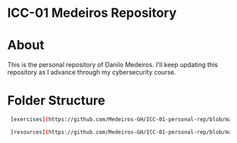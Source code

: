 # ICC-01 Medeiros Repository
# About
This is the personal repository of Danilo Medeiros.
I'll keep updating this repository as I advance through my
cybersecurity course.

# Folder Structure
```bash
 [exercises](https://github.com/Medeiros-GH/ICC-01-personal-rep/blob/main/Exercises)/ # All the scripts, bash, powershell, python

 [resources](https://github.com/Medeiros-GH/ICC-01-personal-rep/blob/main/Resources) / # All the helpful resources
```
